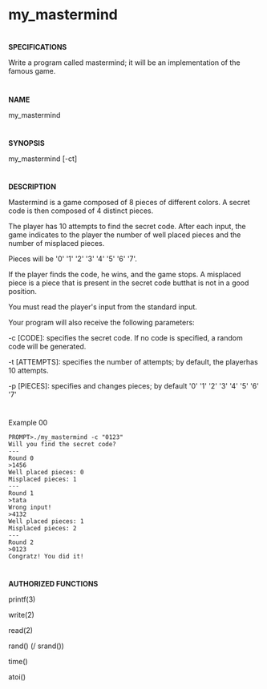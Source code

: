 # my_mastermind
#
**SPECIFICATIONS**

Write a program called mastermind; it will be an implementation of the famous game.
#
**NAME**

my_mastermind
#
**SYNOPSIS**

my_mastermind [-ct]
#

**DESCRIPTION**

Mastermind is a game composed of 8 pieces of different colors.
A secret code is then composed of 4 distinct pieces.

The player has 10 attempts to find the secret code.
After each input, the game indicates to the player the number of well placed pieces and the number of misplaced pieces.

Pieces will be '0' '1' '2' '3' '4' '5' '6' '7'.

If the player finds the code, he wins, and the game stops.
A misplaced piece is a piece that is present in the secret code butthat is not in a good position.

You must read the player's input from the standard input.

Your program will also receive the following parameters:

-c [CODE]: specifies the secret code. If no code is specified, a random code will be generated.

-t [ATTEMPTS]: specifies the number of attempts; by default, the playerhas 10 attempts.

-p [PIECES]: specifies and changes pieces; by default '0' '1' '2' '3' '4' '5' '6' '7'
 
 #
 Example 00
```
PROMPT>./my_mastermind -c "0123"
Will you find the secret code?
---
Round 0
>1456
Well placed pieces: 0
Misplaced pieces: 1
---
Round 1
>tata
Wrong input!
>4132
Well placed pieces: 1
Misplaced pieces: 2
---
Round 2
>0123
Congratz! You did it!
```
#

**AUTHORIZED FUNCTIONS**

printf(3)

write(2)

read(2)

rand() (/ srand())

time()

atoi()
